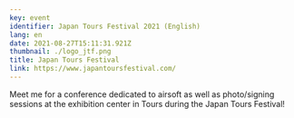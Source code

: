 ```yaml
---
key: event
identifier: Japan Tours Festival 2021 (English)
lang: en
date: 2021-08-27T15:11:31.921Z
thumbnail: ./logo_jtf.png
title: Japan Tours Festival
link: https://www.japantoursfestival.com/
---
```

Meet me for a conference dedicated to airsoft as well as photo/signing sessions at the exhibition center in Tours during the Japan Tours Festival!
